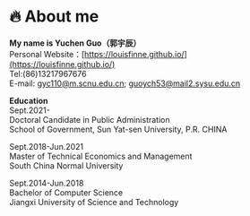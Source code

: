 # 🔥 About me  

**My name is Yuchen Guo（郭宇辰）**  
Personal Website：[https://louisfinne.github.io/](https://louisfinne.github.io/)  
Tel:(86)13217967676  
E-mail: gyc110@m.scnu.edu.cn; guoych53@mail2.sysu.edu.cn  
  
**Education**  
Sept.2021-  
Doctoral Candidate in Public Administration &nbsp;&nbsp;&nbsp;&nbsp;&nbsp;                
School of Government, Sun Yat-sen University, P.R. CHINA  

Sept.2018-Jun.2021  
  Master of Technical Economics and Management              
  South China Normal University  
  
  Sept.2014-Jun.2018  
  Bachelor of Computer Science  
  Jiangxi University of Science and Technology
